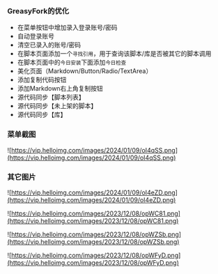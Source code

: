 ### GreasyFork的优化

* 在菜单按钮中增加录入登录账号/密码
* 自动登录账号
* 清空已录入的账号/密码
* 在脚本页面添加一个`寻找引用`，用于查询该脚本/库是否被其它的脚本调用
* 在脚本页面中的`今日安装`下面添加`今日检查`
* 美化页面（Markdown/Button/Radio/TextArea）
* 添加复制代码按钮
* 添加Markdown右上角复制按钮
* 源代码同步【脚本列表】
* 源代码同步【未上架的脚本】
* 源代码同步【库】

### 菜单截图

![https://vip.helloimg.com/images/2024/01/09/oI4qSS.png](https://vip.helloimg.com/images/2024/01/09/oI4qSS.png)

### 其它图片

![https://vip.helloimg.com/images/2024/01/09/oI4eZD.png](https://vip.helloimg.com/images/2024/01/09/oI4eZD.png)

![https://vip.helloimg.com/images/2023/12/08/opWC81.png](https://vip.helloimg.com/images/2023/12/08/opWC81.png)

![https://vip.helloimg.com/images/2023/12/08/opWZSb.png](https://vip.helloimg.com/images/2023/12/08/opWZSb.png)

![https://vip.helloimg.com/images/2023/12/08/opWFyD.png](https://vip.helloimg.com/images/2023/12/08/opWFyD.png)
